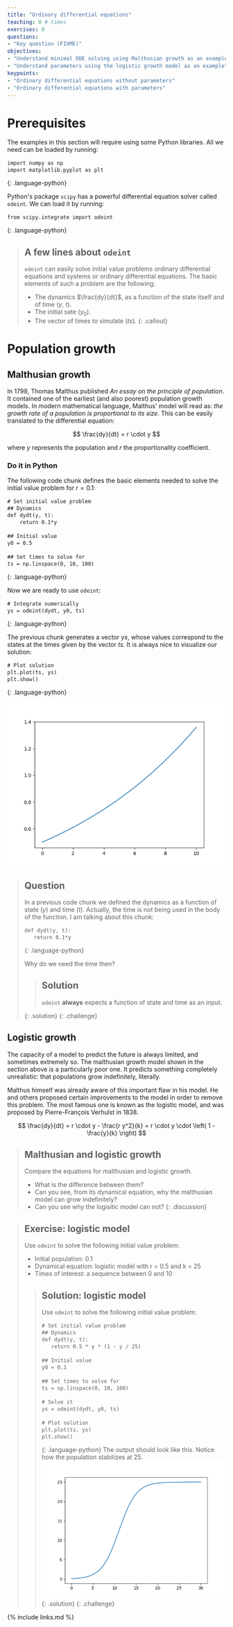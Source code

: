 ```yaml
---
title: "Ordinary differential equations"
teaching: 0 # times
exercises: 0
questions:
- "Key question (FIXME)"
objectives:
- "Understand minimal ODE solving using Malthusian growth as an example"
- "Understand parameters using the logistic growth model as an example"
keypoints:
- "Ordinary differential equations without parameters"
- "Ordinary differential equations with parameters"
---
```


# Prerequisites

The examples in this section will require using some Python libraries. All we need can be loaded by running:

~~~
import numpy as np
import matplotlib.pyplot as plt
~~~
{: .language-python}

Python's package `scipy` has a powerful differential equation solver called `odeint`. We can load it by running:

~~~
from scipy.integrate import odeint
~~~
{: .language-python}

> ## A few lines about `odeint`
>
>
>`odeint` can easily solve initial value problems ordinary differential equations and systems or ordinary differential equations. The basic elements of such a problem are the following:
>
> - The dynamics $\frac{dy}{dt}$, as a function of the state itself and of time ($y$, $t$).
> - The initial sate ($y_0$).
> - The vector of times to simulate ($ts$).
{: .callout}


# Population growth

## Malthusian growth
In 1798, Thomas Malthus published _An essay on the principle of population_. It contained one of the earliest (and also poorest) population growth models. In modern mathematical language, Malthus' model will read as: _the growth rate of a population is proportional to its size_. This can be easily translated to the differential equation:

$$
\frac{dy}{dt} = r \cdot y
$$

where $y$ represents the population and $r$ the proportionality coefficient.

### Do it in Python

The following code chunk defines the basic elements needed to solve the initial value problem for $r = 0.1$:

~~~
# Set initial value problem
## Dynamics
def dydt(y, t):
    return 0.1*y

## Initial value
y0 = 0.5

## Set times to solve for
ts = np.linspace(0, 10, 100)
~~~
{: .language-python}

Now we are ready to use `odeint`:
~~~
# Integrate numerically
ys = odeint(dydt, y0, ts)
~~~
{: .language-python}

The previous chunk generates a vector _ys_, whose values correspond to the states at the times given by the vector _ts_.
It is always nice to visualize our solution:
~~~
# Plot solution
plt.plot(ts, ys)
plt.show()
~~~
{: .language-python}

![Malthusian growth](../fig/03-Malthus.png "Malthusian growth")


> ## Question
>
> In a previous code chunk we defined the dynamics as a function of state ($y$) and time ($t$).
  Actually, the time is not being used in the body of the function.
  I am talking about this chunk:
> ~~~
> def dydt(y, t):
>    return 0.1*y
> ~~~
> {: .language-python}
>
> Why do we need the time then?
>
>
> > ## Solution
> >
> > `odeint` **always** expects a function of state and time as an input.
> >
> {: .solution}
{: .challenge}

## Logistic growth
The capacity of a model to predict the future is always limited, and sometimes extremely so.
The malthusian growth model shown in the section above is a particularly poor one.
It predicts something completely unrealistic: that populations grow indefinitely, literally.

Malthus himself was already aware of this important flaw in his model.
He and others proposed certain improvements to the model in order to remove this problem.
The most famous one is known as the logistic model, and was proposed by Pierre-François Verhulst in 1838.

$$
\frac{dy}{dt} = r \cdot y - \frac{r y^2}{k} = r \cdot y \cdot \left( 1 - \frac{y}{k} \right)
$$

> ## Malthusian and logistic growth
> Compare the equations for malthusian and logistic growth.
> - What is the difference between them?
> - Can you see, from its dynamical equation, why the malthusian model can grow indefinitely?
> - Can you see why the logisitic model can not?
{: .discussion}

> ## Exercise: logistic model
> Use `odeint` to solve the following initial value problem:
>
> - Initial population: 0.1
> - Dynamical equation: logistic model with r = 0.5 and k = 25
> - Times of interest: a sequence between 0 and 10
>
> > ## Solution: logistic model
> > Use `odeint` to solve the following initial value problem:
> >
> > ~~~
> > # Set initial value problem
> > ## Dynamics
> > def dydt(y, t):
> >    return 0.5 * y * (1 - y / 25)
> >
> > ## Initial value
> > y0 = 0.1
> >
> > ## Set times to solve for
> > ts = np.linspace(0, 10, 100)
> >
> > # Solve it
> > ys = odeint(dydt, y0, ts)
> >
> > # Plot solution
> > plt.plot(ts, ys)
> > plt.show()
> > ~~~
> > {: .language-python}
> > The output should look like this.
> > Notice how the population stabilizes at 25.
> > ![Logistic growth](../fig/03-Logistic.png "Logistic growth")
> {: .solution}
{: .challenge}


{% include links.md %}
